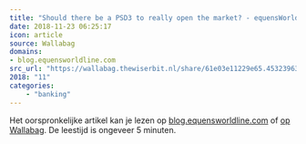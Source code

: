 ```yaml
---
title: "Should there be a PSD3 to really open the market? - equensWorldline blog"
date: 2018-11-23 06:25:17
icon: article
source: Wallabag
domains:
- blog.equensworldline.com
src_url: "https://wallabag.thewiserbit.nl/share/61e03e11229e65.45323963"
2018: "11"
categories:
    - "banking"
---
```

Het oorspronkelijke artikel kan je lezen op [blog.equensworldline.com](https://blog.equensworldline.com/eu/2018/11/should-there-be-a-psd3-to-really-open-the-market/) of [op Wallabag](https://wallabag.thewiserbit.nl/share/61e03e11229e65.45323963). De leestijd is ongeveer 5 minuten.